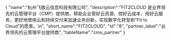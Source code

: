 {
	"name":"杭州飞致云信息科技有限公司",
	"description":"FIT2CLOUD 是业界领先的云管理平台（CMP）提供商，帮助企业管好云资源、控好云成本、用好云服务，更好地使用云和持续交付来加速业务创新，实现数字化转型和“Fit to Cloud”的愿景。\n",
	"short_name":"FIT2CLOUD",
	"id":"8",
	"partner_label":"业界领先的云管理平台提供商",
	"tableName":"cms_partner"
}